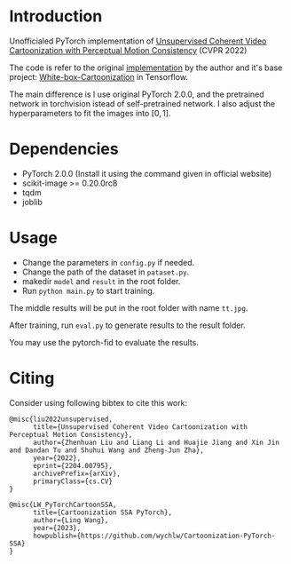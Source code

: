 # Introduction

Unofficialed PyTorch implementation of [Unsupervised Coherent Video Cartoonization with Perceptual Motion Consistency](https://arxiv.org/abs/2204.00795) (CVPR 2022)

The code is refer to the original [implementation](https://github.com/Victarry/PMC-Video-Animation/) by the author and it's base project: [White-box-Cartoonization](https://github.com/SystemErrorWang/White-box-Cartoonization/) in Tensorflow.

The main difference is I use original PyTorch 2.0.0, and the pretrained network in torchvision istead of self-pretrained network. I also adjust the hyperparameters to fit the images into $[0,1]$.

# Dependencies

- PyTorch 2.0.0 (Install it using the command given in official website)
- scikit-image >= 0.20.0rc8
- tqdm
- joblib

# Usage
- Change the parameters in `config.py` if needed.
- Change the path of the dataset in `pataset.py`.
- makedir `model` and `result` in the root folder.
- Run `python main.py` to start training.

The middle results will be put in the root folder with name `tt.jpg`.

After training, run `eval.py` to generate results to the result folder.

You may use the pytorch-fid to evaluate the results.

# Citing

Consider using following bibtex to cite this work:

```
@misc{liu2022unsupervised,
      title={Unsupervised Coherent Video Cartoonization with Perceptual Motion Consistency}, 
      author={Zhenhuan Liu and Liang Li and Huajie Jiang and Xin Jin and Dandan Tu and Shuhui Wang and Zheng-Jun Zha},
      year={2022},
      eprint={2204.00795},
      archivePrefix={arXiv},
      primaryClass={cs.CV}
}
```

```
@misc{LW_PyTorchCartoonSSA,
      title={Cartoonization SSA PyTorch}, 
      author={Ling Wang},
      year={2023},
      howpublish={https://github.com/wychlw/Cartoonization-PyTorch-SSA}
}
```